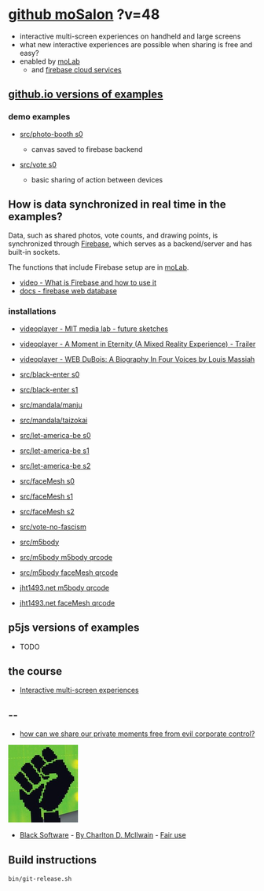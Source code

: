 # [github moSalon](https://github.com/molab-itp/moSalon) ?v=48

- interactive multi-screen experiences on handheld and large screens
- what new interactive experiences are possible when sharing is free and easy?
- enabled by [moLab](https://github.com/molab-itp/moLib)
  - and [firebase cloud services](https://firebase.google.com)

## [github.io versions of examples](https://molab-itp.github.io/moSalon?v=48)

### demo examples

- [src/photo-booth s0](src/photo-booth/?v=48)

  - canvas saved to firebase backend

- [src/vote s0](src/vote/?v=48)
  - basic sharing of action between devices

## How is data synchronized in real time in the examples?

Data, such as shared photos, vote counts, and drawing points, is synchronized through [Firebase](https://firebase.google.com), which serves as a backend/server and has built-in sockets.

The functions that include Firebase setup are in [moLab](https://github.com/molab-itp/moLib).

- [video - What is Firebase and how to use it](https://www.youtube.com/watch?v=p9pgI3Mg-So&list=PLl-K7zZEsYLnfwBe4WgEw9ao0J0N1LYDR&index=8)
- [docs - firebase web database](https://firebase.google.com/docs/database/web/start?hl=en&authuser=0)

### installations

- [videoplayer - MIT media lab - future sketches](src/videoplayer?playlist=xZGOQUiPuEE)
- [videoplayer - A Moment in Eternity (A Mixed Reality Experience) - Trailer](src/videoplayer?playlist=s1mo4k4bvEg)
- [videoplayer - WEB DuBois: A Biography In Four Voices by Louis Massiah](src/videoplayer?playlist=xIGJd4nP_f4)

- [src/black-enter s0](src/black-enter/?v=48&group=s0)
- [src/black-enter s1](src/black-enter/?v=48&group=s1)

- [src/mandala/manju](src/mandala/manju?v=48)
- [src/mandala/taizokai](src/mandala/taizokai?v=48)

- [src/let-america-be s0](src/let-america-be/qrcode?v=48&group=s0)
- [src/let-america-be s1](src/let-america-be/qrcode?v=48&group=s1)
- [src/let-america-be s2](src/let-america-be/qrcode?v=48&group=s2)

- [src/faceMesh s0](src/faceMesh/qrcode?v=48)
- [src/faceMesh s1](src/faceMesh/qrcode?v=48&group=s1)
- [src/faceMesh s2](src/faceMesh/qrcode?v=48&group=s2)

- [src/vote-no-fascism](src/vote-no-fascism/?v=48)

- [src/m5body](src/m5body/?v=48)
- [src/m5body m5body qrcode](src/m5body/qrcode-m5body/?v=48&app=mo-m5body&group=m5body)
- [src/m5body faceMesh qrcode](src/m5body/qrcode-facemesh/?v=48&app=mo-m5body&group=m5body)
- [jht1493.net m5body qrcode](https://jht1493.net/moSalon/demo/m5body/qrcode-m5body/?v=48&app=mo-m5body&group=m5body)
- [jht1493.net faceMesh qrcode](https://jht1493.net/moSalon/demo/m5body/qrcode-facemesh/?v=48&app=mo-m5body&group=m5body)

## p5js versions of examples

- TODO

## the course

- [Interactive multi-screen experiences](https://github.com/p5videoKit/IM-Screens-2024-03-ima)

## --

- [how can we share our private moments free from evil corporate control?](https://github.com/jht1493/jht-site?tab=readme-ov-file#why)

[![Black_Software](png/power-fist-142x158.png)](https://en.wikipedia.org/wiki/Black_Software)

- [Black Software](https://en.wikipedia.org/wiki/Black_Software) - [By Charlton D. McIlwain](https://global.oup.com/academic/product/black-software-9780190863845) - [Fair use](https://en.wikipedia.org/w/index.php?curid=67093597)

## Build instructions

```
bin/git-release.sh

```
